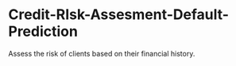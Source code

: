 # Credit-RIsk-Assesment-Default-Prediction
Assess the risk of clients based on their financial history.
